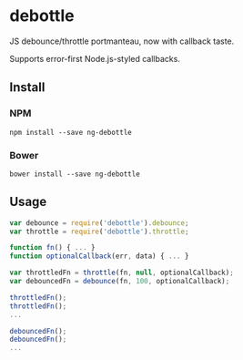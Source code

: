 # debottle

JS debounce/throttle portmanteau, now with callback taste.

Supports error-first Node.js-styled callbacks.

## Install

### NPM

    npm install --save ng-debottle

### Bower

    bower install --save ng-debottle

## Usage

```javascript
var debounce = require('debottle').debounce;
var throttle = require('debottle').throttle;

function fn() { ... }
function optionalCallback(err, data) { ... }

var throttledFn = throttle(fn, null, optionalCallback);
var debouncedFn = debounce(fn, 100, optionalCallback);

throttledFn();
throttledFn();
...

debouncedFn();
debouncedFn();
...
```

